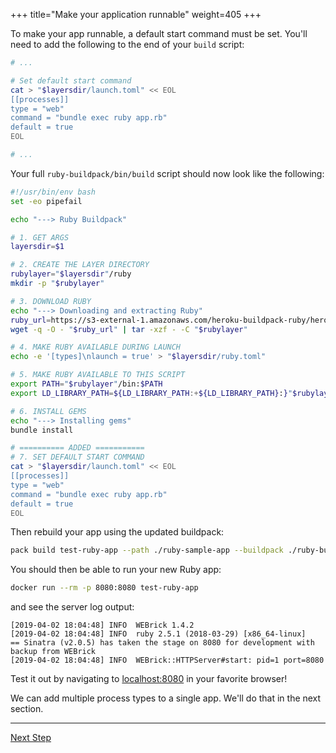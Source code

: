 +++
title="Make your application runnable"
weight=405
+++

<!-- test:suite=create-buildpack;weight=5 -->

To make your app runnable, a default start command must be set. You'll need to add the following to the end of your `build` script:

<!-- file=ruby-buildpack/bin/build data-target=append -->
```bash
# ...

# Set default start command
cat > "$layersdir/launch.toml" << EOL
[[processes]]
type = "web"
command = "bundle exec ruby app.rb"
default = true
EOL

# ...
```

Your full `ruby-buildpack/bin/build`<!--+"{{open}}"+--> script should now look like the following:

<!-- test:file=ruby-buildpack/bin/build -->
```bash
#!/usr/bin/env bash
set -eo pipefail

echo "---> Ruby Buildpack"

# 1. GET ARGS
layersdir=$1

# 2. CREATE THE LAYER DIRECTORY
rubylayer="$layersdir"/ruby
mkdir -p "$rubylayer"

# 3. DOWNLOAD RUBY
echo "---> Downloading and extracting Ruby"
ruby_url=https://s3-external-1.amazonaws.com/heroku-buildpack-ruby/heroku-18/ruby-3.1.3.tgz
wget -q -O - "$ruby_url" | tar -xzf - -C "$rubylayer"

# 4. MAKE RUBY AVAILABLE DURING LAUNCH
echo -e '[types]\nlaunch = true' > "$layersdir/ruby.toml"

# 5. MAKE RUBY AVAILABLE TO THIS SCRIPT
export PATH="$rubylayer"/bin:$PATH
export LD_LIBRARY_PATH=${LD_LIBRARY_PATH:+${LD_LIBRARY_PATH}:}"$rubylayer/lib"

# 6. INSTALL GEMS
echo "---> Installing gems"
bundle install

# ========== ADDED ===========
# 7. SET DEFAULT START COMMAND
cat > "$layersdir/launch.toml" << EOL
[[processes]]
type = "web"
command = "bundle exec ruby app.rb"
default = true
EOL
```

Then rebuild your app using the updated buildpack:

<!-- test:exec -->
```bash
pack build test-ruby-app --path ./ruby-sample-app --buildpack ./ruby-buildpack
```
<!--+- "{{execute}}"+-->

You should then be able to run your new Ruby app:

```bash
docker run --rm -p 8080:8080 test-ruby-app
```
<!--+- "{{execute}}"+-->

and see the server log output:

```text
[2019-04-02 18:04:48] INFO  WEBrick 1.4.2
[2019-04-02 18:04:48] INFO  ruby 2.5.1 (2018-03-29) [x86_64-linux]
== Sinatra (v2.0.5) has taken the stage on 8080 for development with backup from WEBrick
[2019-04-02 18:04:48] INFO  WEBrick::HTTPServer#start: pid=1 port=8080
```

Test it out by navigating to [localhost:8080](http://localhost:8080) in your favorite browser!

We can add multiple process types to a single app. We'll do that in the next section.

<!--+if false+-->
---

<a href="/docs/buildpack-author-guide/create-buildpack/specify-multiple-process-types" class="button bg-pink">Next Step</a>
<!--+end+-->